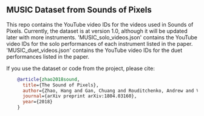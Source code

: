 ## MUSIC Dataset from Sounds of Pixels

This repo contains the YouTube video IDs for the videos used in Sounds of Pixels. Currently, the dataset is at version 1.0, although it will be updated later with more instruments. 
'MUSIC_solo_videos.json' contains the YouTube video IDs for the solo performances of each instrument listed in the paper.
'MUSIC_duet_videos.json' contains the YouTube video IDs for the duet performances listed in the paper.

If you use the dataset or code from the project, please cite:
```bibtex
    @article{zhao2018sound,
      title={The Sound of Pixels},
      author={Zhao, Hang and Gan, Chuang and Rouditchenko, Andrew and Vondrick, Carl and McDermott, Josh and Torralba, Antonio},
      journal={arXiv preprint arXiv:1804.03160},
      year={2018}
    }
```

